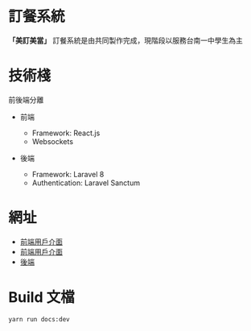 # 訂餐系統
**「美訂美當」** 訂餐系統是由共同製作完成，現階段以服務台南一中學生為主

# 技術棧
前後端分離  
* 前端
    * Framework: React.js
    * Websockets
    
* 後端
    * Framework: Laravel 8
    * Authentication: Laravel Sanctum
 
# 網址
* [前端用戶介面](https://tnfsa.github.io/)
* [前端用戶介面](https://tnfsa.gitlab.io/)
* [後端](https://lunchapi.hsuan.app/)

# Build 文檔
```shell
yarn run docs:dev
```
